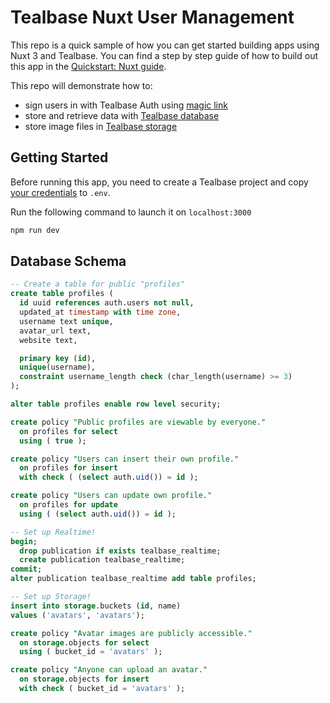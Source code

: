 # Tealbase Nuxt User Management

This repo is a quick sample of how you can get started building apps using Nuxt 3 and Tealbase. You can find a step by step guide of how to build out this app in the [Quickstart: Nuxt guide](https://tealbase.io/docs/guides/with-nuxt-3).

This repo will demonstrate how to:

- sign users in with Tealbase Auth using [magic link](https://tealbase.io/docs/reference/dart/auth-signin#sign-in-with-magic-link)
- store and retrieve data with [Tealbase database](https://tealbase.io/docs/guides/database)
- store image files in [Tealbase storage](https://tealbase.io/docs/guides/storage)

## Getting Started

Before running this app, you need to create a Tealbase project and copy [your credentials](https://tealbase.io/docs/guides/with-nuxt-3#get-the-api-keys) to `.env`.

Run the following command to launch it on `localhost:3000`

```bash
npm run dev
```

## Database Schema

```sql
-- Create a table for public "profiles"
create table profiles (
  id uuid references auth.users not null,
  updated_at timestamp with time zone,
  username text unique,
  avatar_url text,
  website text,

  primary key (id),
  unique(username),
  constraint username_length check (char_length(username) >= 3)
);

alter table profiles enable row level security;

create policy "Public profiles are viewable by everyone."
  on profiles for select
  using ( true );

create policy "Users can insert their own profile."
  on profiles for insert
  with check ( (select auth.uid()) = id );

create policy "Users can update own profile."
  on profiles for update
  using ( (select auth.uid()) = id );

-- Set up Realtime!
begin;
  drop publication if exists tealbase_realtime;
  create publication tealbase_realtime;
commit;
alter publication tealbase_realtime add table profiles;

-- Set up Storage!
insert into storage.buckets (id, name)
values ('avatars', 'avatars');

create policy "Avatar images are publicly accessible."
  on storage.objects for select
  using ( bucket_id = 'avatars' );

create policy "Anyone can upload an avatar."
  on storage.objects for insert
  with check ( bucket_id = 'avatars' );
```
